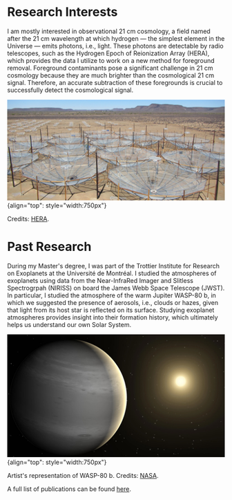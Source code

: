 # Research Interests

I am mostly interested in observational 21 cm cosmology, a field named after the 21 cm wavelength at which hydrogen — the simplest element in the Universe — emits photons, i.e., light. These photons are detectable by radio telescopes, such as the Hydrogen Epoch of Reionization Array (HERA), which provides the data I utilize to work on a new method for foreground removal. Foreground contaminants pose a significant challenge in 21 cm cosmology because they are much brighter than the cosmological 21 cm signal. Therefore, an accurate subtraction of these foregrounds is crucial to successfully detect the cosmological signal.

![HERA](./HERA.jpg "Hera"){align="top": style="width:750px"}

Credits: [HERA](https://reionization.org/).

# Past Research

During my Master's degree, I was part of the Trottier Institute for Research on Exoplanets at the Université de Montréal. I studied the atmospheres of exoplanets using data from the
Near-InfraRed Imager and Slitless Spectrogrpah (NIRISS) on board the James Webb Space Telescope (JWST). In particular, I studied the atmosphere of the warm Jupiter WASP-80 b, in which we
suggested the presence of aerosols, i.e., clouds or hazes, given that light from its host star is reflected on its surface. Studying exoplanet atmospheres provides insight into their formation history, which ultimately helps us understand our own Solar System.

![WASP-80b](./WASP-80b.jpeg "WASP-80 b"){align="top": style="width:750px"}

Artist's representation of WASP-80 b. Credits: [NASA](https://science.nasa.gov/exoplanet-catalog/wasp-80-b/).


A full list of publications can be found [here](./all_publications.md).